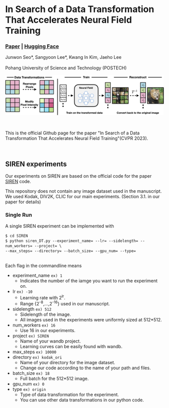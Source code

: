 # In Search of a Data Transformation That Accelerates Neural Field Training
### [Paper](https://arxiv.org/abs/2311.17094) | [Hugging Face](https://huggingface.co/papers/2311.17094)

Junwon Seo\*, Sangyoon Lee\*, Kwang In Kim, Jaeho Lee<br><br>
Pohang University of Science and Technology (POSTECH)

![pipeline](./assets/pipeline1.png)

<br>

This is the official Github page for the paper "In Search of a Data Transformation That Accelerates Neural Field Training"(CVPR 2023).

<br>

## SIREN experiments

Our experiments on SIREN are based on the official code for the paper [SIREN](https://github.com/vsitzmann/siren) code.<br>

This repository does not contain any image dataset used in the manuscript.<br>
We used Kodak, DIV2K, CLIC for our main experiments. (Section 3.1. in our paper for details)
<br>

### Single Run

A single SIREN experiment can be implemented with

```
$ cd SIREN
$ python siren_DT.py --experiment_name= --lr= --sidelength= --num_workers= --project= \
--max_steps= --directory= --batch_size= --gpu_num= --type=
```
<br>
Each flag in the commandline means

* experiment_name `ex) 1`
    * Indicates the number of the iamge you want to run the experiment on.
* lr `ex) -10`
    * Learning rate with 2<sup>lr</sup>.
    * Range {2<sup>-8</sup>,...,2<sup>-16</sup>} used in our manuscript.
* sidelength `ex) 512`
    * Sidelength of the image.
    * All images used in the experiments were uniformly sized at 512*512.
* num_workers `ex) 16`
    * Use 16 in our experiments.
* project `ex) SIREN`
    * Name of your wandb project.
    * Learning curves can be easily found with wandb.
* max_steps `ex) 10000`
* directory `ex) kodak_ori`
    * Name of your directory for the image dataset.
    * Change our code according to the name of your path and files.
* batch_size `ex) 18`
    * Full batch for the 512*512 image.
* gpu_num `ex) 0`
* type `ex) origin`
    * Type of data transformation for the experiment.
    * You can use other data transformations in our python code.